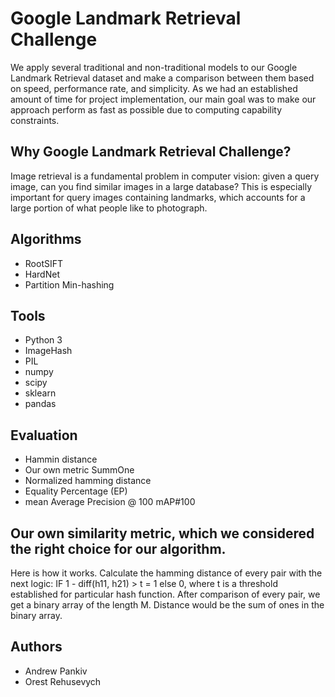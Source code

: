 # Google Landmark Retrieval Challenge
We apply several traditional and non-traditional models to our Google Landmark Retrieval dataset and make a comparison between them based on speed, performance rate, and simplicity. As we had an established amount of time for project implementation, our main goal was to make our approach perform as fast as possible due to computing capability constraints.

## Why Google Landmark Retrieval Challenge?
Image retrieval is a fundamental problem in computer vision: given a query image, can you find similar images in a large database? This is especially important for query images containing landmarks, which accounts for a large portion of what people like to photograph.

## Algorithms 
* RootSIFT
* HardNet
* Partition Min-hashing

## Tools
* Python 3
* ImageHash
* PIL
* numpy
* scipy
* sklearn
* pandas

## Evaluation 
* Hammin distance
* Our own metric SummOne
* Normalized hamming distance
* Equality Percentage (EP)
* mean Average Precision @ 100 mAP#100

## Our own similarity metric, which we considered the right choice for our algorithm.
Here is how it works. Calculate the hamming distance of every pair with the next logic: IF 1 - diff(h11, h21) > t = 1 else 0, where t is a threshold established for particular hash function. 
After comparison of every pair, we get a binary array of the length M. Distance would be the sum of ones in the binary array.

## Authors
* Andrew Pankiv
* Orest Rehusevych
